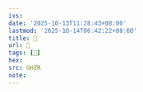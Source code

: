 ```yaml
---
ivs:
date: '2025-10-13T11:28:43+08:00'
lastmod: '2025-10-14T06:42:22+08:00'
title: 󰞙
url: 󰞙
tags: [𦑳]
hex: 
src: GHZR
note:
---
```

